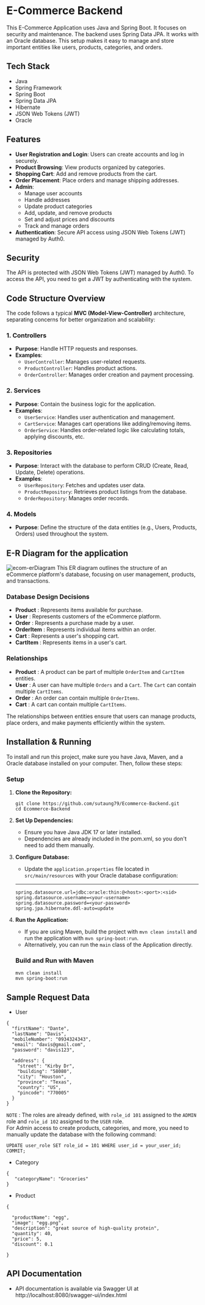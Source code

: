 # E-Commerce Backend
This E-Commerce Application uses Java and Spring Boot. It focuses on security and maintenance. The backend uses Spring Data JPA. It works with an Oracle database. This setup makes it easy to manage and store important entities like users, products, categories, and orders.

## Tech Stack
* Java
* Spring Framework
* Spring Boot
* Spring Data JPA
* Hibernate
* JSON Web Tokens (JWT)
* Oracle

## Features
- **User Registration and Login**: Users can create accounts and log in securely.
- **Product Browsing**: View products organized by categories.
- **Shopping Cart**: Add and remove products from the cart.
- **Order Placement**: Place orders and manage shipping addresses.
- **Admin**:
   - Manage user accounts
   - Handle addresses
   - Update product categories
   - Add, update, and remove products
   - Set and adjust prices and discounts
   - Track and manage orders
- **Authentication**: Secure API access using JSON Web Tokens (JWT) managed by Auth0.


## Security
The API is protected with JSON Web Tokens (JWT) managed by Auth0. To access the API, you need to get a JWT by authenticating with the system.

## Code Structure Overview

The code follows a typical **MVC (Model-View-Controller)** architecture, separating concerns for better organization and scalability:

### 1. **Controllers**
   - **Purpose**: Handle HTTP requests and responses.
   - **Examples**:
     - `UserController`: Manages user-related requests.
     - `ProductController`: Handles product actions.
     - `OrderController`: Manages order creation and payment processing.

### 2. **Services**
   - **Purpose**: Contain the business logic for the application.
   - **Examples**:
     - `UserService`: Handles user authentication and management.
     - `CartService`: Manages cart operations like adding/removing items.
     - `OrderService`: Handles order-related logic like calculating totals, applying discounts, etc.

### 3. **Repositories**
   - **Purpose**: Interact with the database to perform CRUD (Create, Read, Update, Delete) operations.
   - **Examples**:
     - `UserRepository`: Fetches and updates user data.
     - `ProductRepository`: Retrieves product listings from the database.
     - `OrderRepository`: Manages order records.

### 4. **Models**
   - **Purpose**: Define the structure of the data entities (e.g., Users, Products, Orders) used throughout the system.


## E-R Diagram for the application
![ecom-erDiagram](https://github.com/user-attachments/assets/b0b56de0-678a-4087-897e-9c425b913e00)
This ER diagram outlines the structure of an eCommerce platform's database, focusing on user management, products, and transactions.

### Database Design Decisions
- **Product** : Represents items available for purchase.
- **User** : Represents customers of the eCommerce platform.
- **Order** : Represents a purchase made by a user.
- **OrderItem** : Represents individual items within an order.
- **Cart** : Represents a user's shopping cart.
- **CartItem** : Represents items in a user's cart.

### Relationships
- **Product** : A product can be part of multiple `OrderItem` and `CartItem` entities.
- **User** : A user can have multiple `Orders` and a `Cart`. The `Cart` can contain multiple `CartItems`.
- **Order** : An order can contain multiple `OrderItems`.
- **Cart** : A cart can contain multiple `CartItems`.

The relationships between entities ensure that users can manage products, place orders, and make payments efficiently within the system.




## Installation & Running
To install and run this project, make sure you have Java, Maven, and a Oracle database installed on your computer. Then, follow these steps:
### Setup
1. **Clone the Repository:**
   ```
   git clone https://github.com/sutaung79/Ecommerce-Backend.git
   cd Ecommerce-Backend
   ```
2. **Set Up Dependencies:**
    - Ensure you have Java JDK 17 or later installed.
    - Dependencies are already included in the pom.xml, so you don't need to add them manually.
3. **Configure Database:**
    - Update the `application.properties` file located in `src/main/resources` with your Oracle database configuration:
    ---
    ```
    spring.datasource.url=jdbc:oracle:thin:@<host>:<port>:<sid>
    spring.datasource.username=<your-username>
    spring.datasource.password=<your-password>
    spring.jpa.hibernate.ddl-auto=update
    ```
4. **Run the Application:**
   - If you are using Maven, build the project with `mvn clean install` and run the application with `mvn spring-boot:run`.
   - Alternatively, you can run the `main` class of the Application directly.
  
   ### Build and Run with Maven
    ```
   mvn clean install
   mvn spring-boot:run
   ```
## Sample Request Data

- User
```
{
  "firstName": "Dante",
  "lastName": "Davis",
  "mobileNumber": "0934324343",
  "email": "davis@gmail.com",
  "password": "davis123",

  "address": {
    "street": "Kirby Dr",
    "building": "58080",
    "city": "Houston",
    "province": "Texas",
    "country": "US",
    "pincode": "770005"
  }
}
```

`NOTE` : The roles are already defined, with `role_id 101` assigned to the `ADMIN` role and `role_id 102` assigned to the `USER` role.  
For Admin access to create products, categories, and more, you need to manually update the database with the following command:
```
UPDATE user_role SET role_id = 101 WHERE user_id = your_user_id;
COMMIT;
```


- Category
```
{
   "categoryName": "Groceries"
}
```

- Product
```
{
 
  "productName": "egg",
  "image": "egg.png",
  "description": "great source of high-quality protein",
  "quantity": 40,
  "price": 5,
  "discount": 0.1
  
}
```

## API Documentation
* API documentation is available via Swagger UI at http://localhost:8080/swagger-ui/index.html

